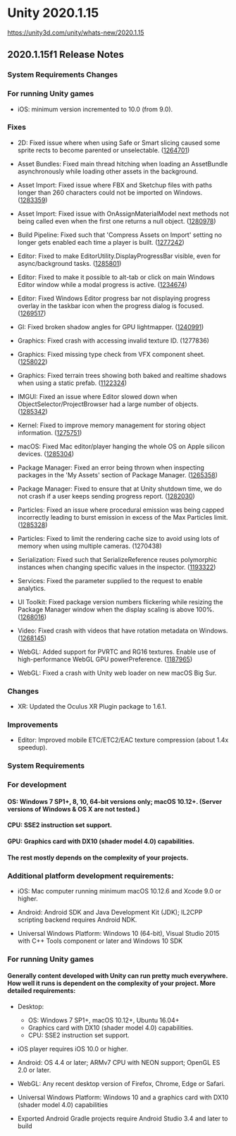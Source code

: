 # Unity 2020.1.15
https://unity3d.com/unity/whats-new/2020.1.15

## 2020.1.15f1 Release Notes


### System Requirements Changes

### For running Unity games
<ul>
<li>iOS: minimum version incremented to 10.0 (from 9.0).</li>
</ul>

### Fixes
<ul>
<li><p>2D: Fixed issue where when using Safe or Smart slicing caused some sprite rects to become parented or unselectable. (<a href="https://issuetracker.unity3d.com/issues/2d-sprite-editor-safe-or-smart-slicing-causes-some-sprite-rects-to-become-parented-or-unselectable">1264701</a>)</p></li>
<li><p>Asset Bundles: Fixed main thread hitching when loading an AssetBundle asynchronously while loading other assets in the background.</p></li>
<li><p>Asset Import: Fixed issue where FBX and Sketchup files with paths longer than 260 characters could not be imported on Windows. (<a href="https://issuetracker.unity3d.com/issues/importing-fbx-files-fails-with-paths-longer-than-260-characters">1283359</a>)</p></li>
<li><p>Asset Import: Fixed issue with OnAssignMaterialModel next methods not being called even when the first one returns a null object. (<a href="https://issuetracker.unity3d.com/issues/onassignmaterialmodel-postprocessor-is-called-only-once-when-reimporting-an-fbx">1280978</a>)</p></li>
<li><p>Build Pipeline: Fixed such that 'Compress Assets on Import' setting no longer gets enabled each time a player is built. (<a href="https://issuetracker.unity3d.com/issues/compress-assets-on-import-setting-gets-enabled-each-time-a-player-is-built">1277242</a>)</p></li>
<li><p>Editor: Fixed to make EditorUtility.DisplayProgressBar visible, even for async/background tasks. (<a href="https://issuetracker.unity3d.com/issues/the-progress-bar-does-not-appear-after-calling-editorutility-dot-displayprogressbar">1285801</a>)</p></li>
<li><p>Editor: Fixed to make it possible to alt-tab or click on main Windows Editor window while a modal progress is active. (<a href="https://issuetracker.unity3d.com/issues/improved-progress-bars-block-editor-focusing">1234674</a>)</p></li>
<li><p>Editor: Fixed Windows Editor progress bar not displaying progress overlay in the taskbar icon when the progress dialog is focused. (<a href="https://issuetracker.unity3d.com/issues/windows-the-unity-import-progress-is-not-shown-in-the-windows-taskbar">1269517</a>)</p></li>
<li><p>GI: Fixed broken shadow angles for GPU lightmapper. (<a href="https://issuetracker.unity3d.com/issues/gpu-plm-baked-shadow-angle-is-broken-in-some-instances">1240991</a>)</p></li>
<li><p>Graphics: Fixed crash with accessing invalid texture ID. (1277836)</p></li>
<li><p>Graphics: Fixed missing type check from VFX component sheet. (<a href="https://issuetracker.unity3d.com/issues/crash-on-vfxpropertysheetserializedcomponent-readbackfromruntime-when-opening-the-visual-effect-graph-window">1258022</a>)</p></li>
<li><p>Graphics: Fixed terrain trees showing both baked and realtime shadows when using a static prefab. (<a href="https://issuetracker.unity3d.com/issues/static-gameobjects-that-belong-in-terrain-casts-realtime-shadows">1122324</a>)</p></li>
<li><p>IMGUI: Fixed an issue where Editor slowed down when ObjectSelector/ProjectBrowser had a large number of objects. (<a href="https://issuetracker.unity3d.com/issues/editor-performance-loss-when-selecting-an-object-in-the-select-object-window">1285342</a>)</p></li>
<li><p>Kernel: Fixed to improve memory management for storing object information. (<a href="https://issuetracker.unity3d.com/issues/allocated-memory-is-not-cleared-when-loading-and-unloading-scenes">1275751</a>)</p></li>
<li><p>macOS: Fixed Mac editor/player hanging the whole OS on Apple silicon devices. (<a href="https://issuetracker.unity3d.com/issues/mac-dtk-unity-screen-freeze">1285304</a>)</p></li>
<li><p>Package Manager: Fixed an error being thrown when inspecting packages in the 'My Assets' section of Package Manager. (<a href="https://issuetracker.unity3d.com/issues/an-error-is-thrown-when-inspecting-packages-in-the-my-assets-section-of-package-manager">1265358</a>)</p></li>
<li><p>Package Manager: Fixed to ensure that at Unity shutdown time, we do not crash if a user keeps sending progress report. (<a href="https://issuetracker.unity3d.com/issues/crash-on-editor-progress-progressmanager-removemainthread-when-closing-the-editor">1282030</a>)</p></li>
<li><p>Particles: Fixed an issue where procedural emission was being capped incorrectly leading to burst emission in excess of the Max Particles limit. (<a href="https://issuetracker.unity3d.com/issues/particles-prewarm-can-exceed-max-particles-limit">1285328</a>)</p></li>
<li><p>Particles: Fixed to limit the rendering cache size to avoid using lots of memory when using multiple cameras. (1270438)</p></li>
<li><p>Serialization: Fixed such that SerializeReference reuses polymorphic instances when changing specific values in the inspector. (<a href="https://issuetracker.unity3d.com/issues/serializereference-non-serialized-initialized-fields-lose-their-values-when-entering-play-mode">1193322</a>)</p></li>
<li><p>Services: Fixed the parameter supplied to the request to enable analytics.</p></li>
<li><p>UI Toolkit: Fixed package version numbers flickering while resizing the Package Manager window when the display scaling is above 100%. (<a href="https://issuetracker.unity3d.com/issues/uir-package-version-numbers-are-flickering-while-resizing-the-package-manager-window-when-the-display-scaling-is-above-100-percent">1268016</a>)</p></li>
<li><p>Video: Fixed crash with videos that have rotation metadata on Windows. (<a href="https://issuetracker.unity3d.com/issues/crash-on-windowsvideomedia-getnextvideoframegeneric-when-importing-a-mov-file">1268145</a>)</p></li>
<li><p>WebGL: Added support for PVRTC and RG16 textures. Enable use of high-performance WebGL GPU powerPreference. (<a href="https://issuetracker.unity3d.com/issues/texture2d-dot-loadrawtexturedata-no-longer-works-on-webgl-with-pvr-and-other-non-dxt-compressed-texture-formats">1187965</a>)</p></li>
<li><p>WebGL: Fixed a crash with Unity web loader on new macOS Big Sur.</p></li>
</ul>

### Changes
<ul>
<li>XR: Updated the Oculus XR Plugin package to 1.6.1.</li>
</ul>

### Improvements
<ul>
<li>Editor: Improved mobile ETC/ETC2/EAC texture compression (about 1.4x speedup).</li>
</ul>

### System Requirements

### For development

#### OS: Windows 7 SP1+, 8, 10, 64-bit versions only; macOS 10.12+. (Server versions of Windows & OS X are not tested.)

#### CPU: SSE2 instruction set support.

#### GPU: Graphics card with DX10 (shader model 4.0) capabilities.

#### The rest mostly depends on the complexity of your projects.

### Additional platform development requirements:
<ul>
<li><p>iOS: Mac computer running minimum macOS 10.12.6 and Xcode 9.0 or higher.</p></li>
<li><p>Android: Android SDK and Java Development Kit (JDK); IL2CPP scripting backend requires Android NDK.</p></li>
<li><p>Universal Windows Platform: Windows 10 (64-bit), Visual Studio 2015 with C++ Tools component or later and Windows 10 SDK</p></li>
</ul>

### For running Unity games

#### Generally content developed with Unity can run pretty much everywhere. How well it runs is dependent on the complexity of your project. More detailed requirements:
<ul>
<li><p>Desktop:</p> 
<ul>
<li>OS: Windows 7 SP1+, macOS 10.12+, Ubuntu 16.04+</li>
<li>Graphics card with DX10 (shader model 4.0) capabilities.</li>
<li>CPU: SSE2 instruction set support.</li>
</ul></li>
<li><p>iOS player requires iOS 10.0 or higher.</p></li>
<li><p>Android: OS 4.4 or later; ARMv7 CPU with NEON support; OpenGL ES 2.0 or later.</p></li>
<li><p>WebGL: Any recent desktop version of Firefox, Chrome, Edge or Safari.</p></li>
<li><p>Universal Windows Platform: Windows 10 and a graphics card with DX10 (shader model 4.0) capabilities</p></li>
<li><p>Exported Android Gradle projects require Android Studio 3.4 and later to build</p></li>
</ul>
